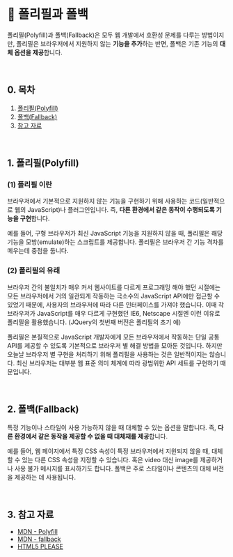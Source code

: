 # 📒 폴리필과 폴백

폴리필(Polyfill)과 폴백(Fallback)은 모두 웹 개발에서 호환성 문제를 다루는 방법이지만, 폴리필은 브라우저에서 지원하지 않는 **기능을 추가**하는 반면, 폴백은 기존 기능의 **대체 옵션을 제공**합니다.

<br/>

## 0. 목차

<!-- no toc -->
1. [폴리필(Polyfill)](#1-폴리필polyfill)
2. [폴백(Fallback)](#2-폴백fallback)
3. [참고 자료](#3-참고-자료)

<br/>

## 1. 폴리필(Polyfill)

### (1) 폴리필 이란

브라우저에서 기본적으로 지원하지 않는 기능을 구현하기 위해 사용하는 코드(일반적으로 웹의 JavaScript)나 플러그인입니다. 즉, **다른 환경에서 같은 동작이 수행되도록 기능을 구현**합니다.

예를 들어, 구형 브라우저가 최신 JavaScript 기능을 지원하지 않을 때, 폴리필은 해당 기능을 모방(emulate)하는 스크립트를 제공합니다. 폴리필은 브라우저 간 기능 격차를 메우는데 중점을 둡니다.

### (2) 폴리필의 유래

브라우저 간의 불일치가 매우 커서 웹사이트를 다르게 프로그래밍 해야 했던 시절에는 모든 브라우저에서 거의 일관되게 작동하는 극소수의 JavaScript API에만 접근할 수 있었기 때문에, 사용자의 브라우저에 따라 다른 인터페이스를 가져야 했습니다. 이때 각 브라우저가 JavaScript를 매우 다르게 구현했던 IE6, Netscape 시절엔 이런 이유로 폴리필을 활용했습니다. (JQuery의 첫번째 버전은 폴리필의 초기 예)

폴리필은 본질적으로 JavaScript 개발자에게 모든 브라우저에서 작동하는 단일 공통 API를 제공할 수 있도록 기본적으로 브라우저 별 해결 방법을 모아둔 것입니다. 하지만 오늘날 브라우저 별 구현을 처리하기 위해 폴리필을 사용하는 것은 일반적이지는 않습니다. 최신 브라우저는 대부분 웹 표준 의미 체계에 따라 광범위한 API 세트를 구현하기 때문입니다.

<br/>

## 2. 폴백(Fallback)

특정 기능이나 스타일이 사용 가능하지 않을 때 대체할 수 있는 옵션을 말합니다. 즉, **다른 환경에서 같은 동작을 제공할 수 없을 때 대체재를 제공**합니다.

예를 들어, 웹 페이지에서 특정 CSS 속성이 특정 브라우저에서 지원되지 않을 때, 대체할 수 있는 다른 CSS 속성을 지정할 수 있습니다. 혹은 video 대신 image를 제공하거나 사용 불가 메시지를 표시하기도 합니다. 폴백은 주로 스타일이나 콘텐츠의 대체 버전을 제공하는 데 사용됩니다.

<br/>

## 3. 참고 자료

- [MDN - Polyfill](https://developer.mozilla.org/ko/docs/Glossary/Polyfill)
- [MDN - fallback](https://developer.mozilla.org/ko/docs/Web/XSLT/Element/fallback)
- [HTML5 PLEASE](https://html5please.com/)
